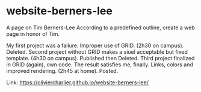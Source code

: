 # website-berners-lee
A page on Tim Berners-Lee
According to a predefined outline, create a web page in honor of Tim.

My first project was a failure. Improper use of GRID. (2h30 on campus). Deleted.
Second project without GRID makes a siuel acceptable but fixed template. (4h30 on campus). Published then Deleted.
Third project finalized in GRID (again), own code. The result satisfies me, finally. Links, colors and improved rendering.
(2h45 at home). Posted.

Link: https://oliviercharlier.github.io/website-berners-lee/